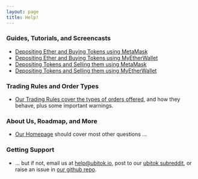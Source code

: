 ```yaml
---
layout: page
title: Help!
---
```


### Guides, Tutorials, and Screencasts

 - [Depositing Ether and Buying Tokens using MetaMask](depositing-ether-and-buying-tokens-using-metamask)
 - [Depositing Ether and Buying Tokens using MyEtherWallet](depositing-ether-and-buying-tokens-using-myetherwallet)
 - [Depositing Tokens and Selling them using MetaMask](depositing-tokens-and-selling-using-metamask)
 - [Depositing Tokens and Selling them using MyEtherWallet](depositing-tokens-and-selling-using-myetherwallet)
 
### Trading Rules and Order Types

 - [Our Trading Rules cover the types of orders offered](../trading-rules), and how they behave, plus some important warnings.

### About Us, Roadmap, and More

 - [Our Homepage](/) should cover most other questions ...

### Getting Support
 
 - ... but if not, email us at help@ubitok.io, post to our [ubitok subreddit](https://www.reddit.com/r/ubitok/), or raise an issue in [our github repo](https://github.com/bonnag/ubitok.io).

